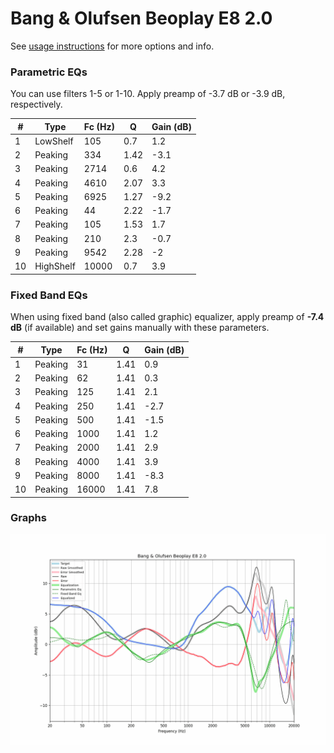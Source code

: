 # Bang & Olufsen Beoplay E8 2.0
See [usage instructions](https://github.com/jaakkopasanen/AutoEq#usage) for more options and info.

### Parametric EQs
You can use filters 1-5 or 1-10. Apply preamp of -3.7 dB or -3.9 dB, respectively.

|   # | Type      |   Fc (Hz) |    Q |   Gain (dB) |
|-----|-----------|-----------|------|-------------|
|   1 | LowShelf  |       105 | 0.7  |         1.2 |
|   2 | Peaking   |       334 | 1.42 |        -3.1 |
|   3 | Peaking   |      2714 | 0.6  |         4.2 |
|   4 | Peaking   |      4610 | 2.07 |         3.3 |
|   5 | Peaking   |      6925 | 1.27 |        -9.2 |
|   6 | Peaking   |        44 | 2.22 |        -1.7 |
|   7 | Peaking   |       105 | 1.53 |         1.7 |
|   8 | Peaking   |       210 | 2.3  |        -0.7 |
|   9 | Peaking   |      9542 | 2.28 |        -2   |
|  10 | HighShelf |     10000 | 0.7  |         3.9 |

### Fixed Band EQs
When using fixed band (also called graphic) equalizer, apply preamp of **-7.4 dB** (if available) and set gains manually with these parameters.

|   # | Type    |   Fc (Hz) |    Q |   Gain (dB) |
|-----|---------|-----------|------|-------------|
|   1 | Peaking |        31 | 1.41 |         0.9 |
|   2 | Peaking |        62 | 1.41 |         0.3 |
|   3 | Peaking |       125 | 1.41 |         2.1 |
|   4 | Peaking |       250 | 1.41 |        -2.7 |
|   5 | Peaking |       500 | 1.41 |        -1.5 |
|   6 | Peaking |      1000 | 1.41 |         1.2 |
|   7 | Peaking |      2000 | 1.41 |         2.9 |
|   8 | Peaking |      4000 | 1.41 |         3.9 |
|   9 | Peaking |      8000 | 1.41 |        -8.3 |
|  10 | Peaking |     16000 | 1.41 |         7.8 |

### Graphs
![](./Bang%20&%20Olufsen%20Beoplay%20E8%202.0.png)
